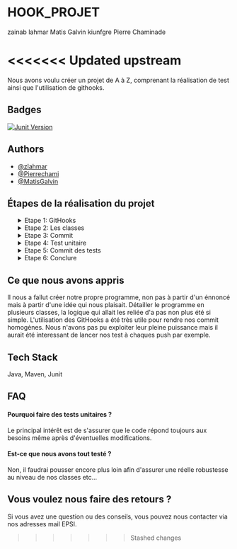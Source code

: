 # HOOK_PROJET
zainab lahmar
Matis Galvin kiunfgre
Pierre Chaminade


<<<<<<< Updated upstream
=======
Nous avons voulu créer un projet de A à Z, comprenant la réalisation de test 
ainsi que l'utilisation de githooks.


## Badges


[![Junit Version](https://img.shields.io/badge/Junit-v.4.11-blue)](https://mvnrepository.com/artifact/junit/junit/4.11)


## Authors

- [@zlahmar](https://github.com/zlahmar)
- [@Pierrechami](https://github.com/Pierrechami)
- [@MatisGalvin](https://github.com/MatisGalvin)

## Étapes de la réalisation du projet
<ol>

<details>
  <summary>Etape 1: GitHooks </summary><ol>
  - Création de la branche dev.<br/>
  - Création des githooks.<br/>
  - Création du commit-msg: Si le commit ne commence pas par " Matis, Zainab ou Pierre", le commit ne passe pas.<br/>
  - Commencer le README. 

  <br/>
 </ol>
</details>

<details>
  <summary>Etape 2: Les classes </summary><ol>
  Coder les classes :<br/>
  <ol>
    - PaletteDeCouleur<br/>
    - Peinture<br/>
    - Sculpture<br/>
    - Oeuvre<br/>
    - Artist<br/>
    - Affichable<br/>
    - App (main)<br/>
     </ol>
  Une œuvre est créée par un artiste, une œuvre peut-être une peinture ou une sculpture, une oeuvre a un nom, une année de parution et un prix de vente..<br/>
  Un artiste est connu par son nom, prénom, âge et bien sûr la liste d'oeuvres qu'il a réalisée..<br/>
  <br/>
  </ol>
</details>

<details>
  <summary>Etape 3: Commit </summary><ol>
  Faire un merge request sur la branche de dev, tester les 1er commit et push.
  
  <br/>
 </ol>
</details>

<details>
  <summary>Etape 4: Test unitaire  </summary><ol>
  Faire les tests unitaires :<br/>
  <ol>
    - Test Enum : PaletteDeCouleur;<br/>
    - Test de la class Artist;<br/>
    - Test de la class Painture;<br/>
     </ol>
  <br/>
 </ol>
</details>

<details>
  <summary>Etape 5: Commit des tests  </summary><ol>
  - Commit, push et merge des tests.<br/>
  - Créer et tester le PRE-PUSH.
   
  <br/> 
 </ol>
</details>

<details>
  <summary>Etape 6: Conclure </summary><ol>
  Finaliser les dernières touches puis tirer une branche de staging depuis notre branche de dev.
   
  <br/>
 </ol>
</details>

</ol>

## Ce que nous avons appris

Il nous a fallut créer notre propre programme, non pas à partir d'un énnoncé mais à partir d'une idée qui nous plaisait.
Détailler le programme en plusieurs classes, la logique qui allait les reliée d'a pas non plus été si simple.
L'utilisation des GitHooks a été très utile pour rendre nos commit homogènes.
Nous n'avons pas pu exploiter leur pleine puissance mais il aurait été interessant de lancer nos test à chaques push par exemple.

## Tech Stack

Java, Maven, Junit


## FAQ

#### Pourquoi faire des tests unitaires ?

Le principal intérêt est de s'assurer que le code répond toujours aux besoins même après d'éventuelles modifications.

#### Est-ce que nous avons tout testé ?

Non, il faudrai pousser encore plus loin afin d'assurer une réelle robustesse au niveau de nos classes etc...


## Vous voulez nous faire des retours ?

Si vous avez une question ou des conseils, vous pouvez nous contacter via nos adresses mail EPSI.
>>>>>>> Stashed changes
